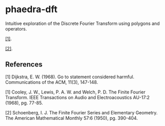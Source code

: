 # phaedra-dft
Intuitive exploration of the Discrete Fourier Transform using polygons and operators.


[[1]](#1).

[[2]](#2).


## References
<a id="1">[1]</a> 
Dijkstra, E. W. (1968). 
Go to statement considered harmful. 
Communications of the ACM, 11(3), 147-148.

<a id="1">[1]</a>
Cooley, J. W., Lewis, P. A. W. and Welch, P. D.
The Finite Fourier Transform.
IEEE Transactions on Audio and Electroacoustics
AU-17:2 (1968), pg. 77-85.

<a id="2">[2]</a>
Schoenberg, I. J.
The Finite Fourier Series and Elementary Geometry.
The American Mathematical Monthly
57:6 (1950), pg. 390-404.

